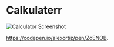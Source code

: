 # Calkulaterr


![Calculator Screenshot](https://s5.postimg.cc/wnaen5a0n/Screen_Shot_2018-07-02_at_5.06.57_PM.png)

https://codepen.io/alexortiz/pen/ZoENOB.
